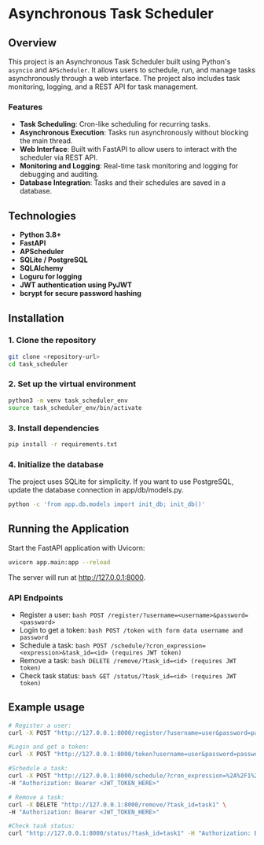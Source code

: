 # Asynchronous Task Scheduler

## Overview

This project is an Asynchronous Task Scheduler built using Python's `asyncio` and `APScheduler`. It allows users to schedule, run, and manage tasks asynchronously through a web interface. The project also includes task monitoring, logging, and a REST API for task management.

### Features

- **Task Scheduling**: Cron-like scheduling for recurring tasks.
- **Asynchronous Execution**: Tasks run asynchronously without blocking the main thread.
- **Web Interface**: Built with FastAPI to allow users to interact with the scheduler via REST API.
- **Monitoring and Logging**: Real-time task monitoring and logging for debugging and auditing.
- **Database Integration**: Tasks and their schedules are saved in a database.

## Technologies

- **Python 3.8+**
- **FastAPI**
- **APScheduler**
- **SQLite / PostgreSQL**
- **SQLAlchemy**
- **Loguru for logging**
- **JWT authentication using PyJWT**
- **bcrypt for secure password hashing**

## Installation

### 1. Clone the repository

```bash
git clone <repository-url>
cd task_scheduler
```

### 2. Set up the virtual environment

```bash
python3 -m venv task_scheduler_env
source task_scheduler_env/bin/activate
```

### 3. Install dependencies

```bash
pip install -r requirements.txt
```

### 4. Initialize the database

The project uses SQLite for simplicity. If you want to use PostgreSQL, update the database connection in app/db/models.py.

```bash
python -c 'from app.db.models import init_db; init_db()'
```

## Running the Application

Start the FastAPI application with Uvicorn:

```bash
uvicorn app.main:app --reload
```

The server will run at http://127.0.0.1:8000.

### API Endpoints

- Register a user:  ```bash POST /register/?username=<username>&password=<password>```
- Login to get a token:  ```bash POST /token with form data username and password```
- Schedule a task:  ```bash POST /schedule/?cron_expression=<expression>&task_id=<id> (requires JWT token)```
- Remove a task:  ```bash DELETE /remove/?task_id=<id> (requires JWT token)```
- Check task status:  ```bash GET /status/?task_id=<id> (requires JWT token)```

## Example usage

```bash
# Register a user:
curl -X POST "http://127.0.0.1:8000/register/?username=user&password=password"

#Login and get a token:
curl -X POST "http://127.0.0.1:8000/token?username=user&password=password"

#Schedule a task:
curl -X POST "http://127.0.0.1:8000/schedule/?cron_expression=%2A%2F1%20%2A%20%2A%20%2A%20%2A&task_id=task1" \
-H "Authorization: Bearer <JWT_TOKEN_HERE>"

# Remove a task:
curl -X DELETE "http://127.0.0.1:8000/remove/?task_id=task1" \
-H "Authorization: Bearer <JWT_TOKEN_HERE>"

#Check task status:
curl "http://127.0.0.1:8000/status/?task_id=task1" -H "Authorization: Bearer <JWT_TOKEN_HERE>"
```
